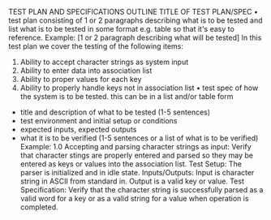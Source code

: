 TEST PLAN AND SPECIFICATIONS OUTLINE
TITLE OF TEST PLAN/SPEC
• test plan consisting of 1 or 2 paragraphs describing what is to be tested and list what
is to be tested in some format e.g. table so that it's easy to reference.
Example:
[1 or 2 paragraph describing what will be tested]
In this test plan we cover the testing of the following items:
1. Ability to accept character strings as system input
2. Ability to enter data into association list
3. Ability to proper values for each key
4. Ability to properly handle keys not in association list
• test spec of how the system is to be tested. this can be in a list and/or table form
- title and description of what to be tested (1-5 sentences)
- test environment and initial setup or conditions
- expected inputs, expected outputs
- what it is to be verified (1-5 sentences or a list of what is
to be verified)
Example:
1.0 Accepting and parsing character strings as input:
Verify that character stings are properly entered and parsed so
they may be entered as keys or values into the association list.
Test Setup:
The parser is initialized and in idle state.
Inputs/Outputs:
Input is character string in ASCII from standard in.
Output is a valid key or value.
Test Specification:
Verify that the character string is successfully parsed as a valid
word for a key or as a valid string for a value when operation is
completed.